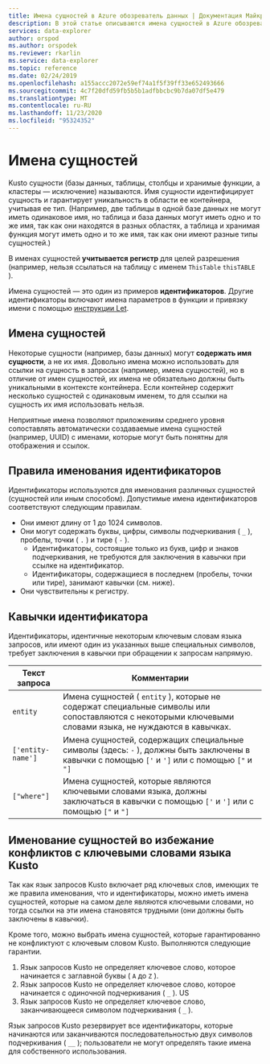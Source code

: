 ```yaml
---
title: Имена сущностей в Azure обозреватель данных | Документация Майкрософт
description: В этой статье описываются имена сущностей в Azure обозреватель данных.
services: data-explorer
author: orspod
ms.author: orspodek
ms.reviewer: rkarlin
ms.service: data-explorer
ms.topic: reference
ms.date: 02/24/2019
ms.openlocfilehash: a155accc2072e59ef74a1f5f39ff33e652493666
ms.sourcegitcommit: 4c7f20dfd59fb5b5b1adfbbcbc9b7da07df5e479
ms.translationtype: MT
ms.contentlocale: ru-RU
ms.lasthandoff: 11/23/2020
ms.locfileid: "95324352"
---
```

# <a name="entity-names"></a>Имена сущностей

Kusto сущности (базы данных, таблицы, столбцы и хранимые функции, а кластеры — исключение) называются. Имя сущности идентифицирует сущность и гарантирует уникальность в области ее контейнера, учитывая ее тип.
(Например, две таблицы в одной базе данных не могут иметь одинаковое имя, но таблица и база данных могут иметь одно и то же имя, так как они находятся в разных областях, а таблица и хранимая функция могут иметь одно и то же имя, так как они имеют разные типы сущностей.)

В именах сущностей **учитывается регистр** для целей разрешения (например, нельзя ссылаться на таблицу с именем `ThisTable` `thisTABLE` ).

Имена сущностей — это один из примеров **идентификаторов**. Другие идентификаторы включают имена параметров в функции и привязку имени с помощью [инструкции Let](../letstatement.md).

## <a name="entity-pretty-names"></a>Имена сущностей

Некоторые сущности (например, базы данных) могут **содержать имя сущности**, а не их имя. Довольно имена можно использовать для ссылки на сущность в запросах (например, имена сущностей), но в отличие от имен сущностей, их имена не обязательно должны быть уникальными в контексте контейнера. Если контейнер содержит несколько сущностей с одинаковым именем, то для ссылки на сущность их имя использовать нельзя.

Неприятные имена позволяют приложениям среднего уровня сопоставлять автоматически создаваемые имена сущностей (например, UUID) с именами, которые могут быть понятны для отображения и ссылок.

## <a name="identifier-naming-rules"></a>Правила именования идентификаторов

Идентификаторы используются для именования различных сущностей (сущностей или иным способом).
Допустимые имена идентификаторов соответствуют следующим правилам.
* Они имеют длину от 1 до 1024 символов.
* Они могут содержать буквы, цифры, символы подчеркивания ( `_` ), пробелы, точки ( `.` ) и тире ( `-` ).
  * Идентификаторы, состоящие только из букв, цифр и знаков подчеркивания, не требуются для заключения в кавычки при ссылке на идентификатор.
  * Идентификаторы, содержащиеся в последнем (пробелы, точки или тире), занимают кавычки (см. ниже).
* Они чувствительны к регистру.

## <a name="identifier-quoting"></a>Кавычки идентификатора

Идентификаторы, идентичные некоторым ключевым словам языка запросов, или имеют один из указанных выше специальных символов, требует заключения в кавычки при обращении к запросам напрямую.

|Текст запроса         |Комментарии                          |
|-------------------|----------------------------------|
| `entity`          |Имена сущностей ( `entity` ), которые не содержат специальные символы или сопоставляются с некоторыми ключевыми словами языка, не нуждаются в кавычках.|
|`['entity-name']`  |Имена сущностей, содержащих специальные символы (здесь: `-` ), должны быть заключены в кавычки с помощью `['` и `']` или с помощью `["` и `"]`|
|`["where"]`        |Имена сущностей, которые являются ключевыми словами языка, должны заключаться в кавычки с помощью `['` и `']` или с помощью `["` и `"]`|

## <a name="naming-your-entities-to-avoid-collisions-with-kusto-language-keywords"></a>Именование сущностей во избежание конфликтов с ключевыми словами языка Kusto

Так как язык запросов Kusto включает ряд ключевых слов, имеющих те же правила именования, что и идентификаторы, можно иметь имена сущностей, которые на самом деле являются ключевыми словами, но тогда ссылки на эти имена становятся трудными (они должны быть заключены в кавычки).

Кроме того, можно выбрать имена сущностей, которые гарантированно не конфликтуют с ключевым словом Kusto. Выполняются следующие гарантии.

1. Язык запросов Kusto не определяет ключевое слово, которое начинается с заглавной буквы ( `A` до `Z` ).
2. Язык запросов Kusto не определяет ключевое слово, которое начинается с одиночной подчеркивания ( `_` ). US
3. Язык запросов Kusto не определяет ключевое слово, заканчивающееся символом подчеркивания ( `_` ).

Язык запросов Kusto резервирует все идентификаторы, которые начинаются или заканчиваются последовательностью двух символов подчеркивания ( `__` ); пользователи не могут определять такие имена для собственного использования.








